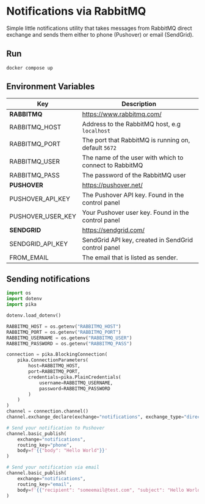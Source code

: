 # Notifications via RabbitMQ

Simple little notifications utility that takes messages from RabbitMQ direct exchange and sends them either to phone (Pushover) or email (SendGrid).

## Run

```
docker compose up
```

## Environment Variables

| Key | Description |
| --- | ----------- |
| **RABBITMQ** | https://www.rabbitmq.com/ |
| RABBITMQ_HOST | Address to the RabbitMQ host, e.g `localhost` |
| RABBITMQ_PORT | The port that RabbitMQ is running on, default `5672` |
| RABBITMQ_USER | The name of the user with which to connect to RabbitMQ |
| RABBITMQ_PASS | The password of the RabbitMQ user |
| **PUSHOVER** | https://pushover.net/ |
| PUSHOVER_API_KEY | The Pushover API key. Found in the control panel |
| PUSHOVER_USER_KEY | Your Pushover user key. Found in the control panel |
| **SENDGRID** | https://sendgrid.com/ |
| SENDGRID_API_KEY | SendGrid API key, created in SendGrid control panel |
| FROM_EMAIL | The email that is listed as sender. |

## Sending notifications

```py
import os
import dotenv
import pika

dotenv.load_dotenv()

RABBITMQ_HOST = os.getenv("RABBITMQ_HOST")
RABBITMQ_PORT = os.getenv("RABBITMQ_PORT")
RABBITMQ_USERNAME = os.getenv("RABBITMQ_USER")
RABBITMQ_PASSWORD = os.getenv("RABBITMQ_PASS")

connection = pika.BlockingConnection(
    pika.ConnectionParameters(
        host=RABBITMQ_HOST,
        port=RABBITMQ_PORT,
        credentials=pika.PlainCredentials(
            username=RABBITMQ_USERNAME,
            password=RABBITMQ_PASSWORD
        )
    )
)
channel = connection.channel()
channel.exchange_declare(exchange="notifications", exchange_type="direct")

# Send your notification to Pushover
channel.basic_publish(
    exchange="notifications",
    routing_key="phone",
    body=f'{{"body": "Hello World"}}'
)

# Send your notification via email
channel.basic_publish(
    exchange="notifications",
    routing_key="email",
    body=f'{{"recipient": "someemail@test.com", "subject": "Hello World", "body": "This is a test notification"}}'
)
```
